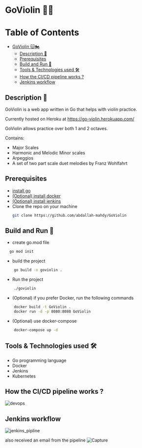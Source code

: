 # GoViolin 🐱‍🏍
Table of Contents
==================

* [GoViolin 🐱🏍](#goviolin-)
   * [Description <g-emoji class="g-emoji" alias="monocle_face" fallback-src="https://github.githubassets.com/images/icons/emoji/unicode/1f9d0.png">🧐</g-emoji>](#description-)
   * [Prerequisites](#prerequisites)
   * [Build and Run <g-emoji class="g-emoji" alias="rocket" fallback-src="https://github.githubassets.com/images/icons/emoji/unicode/1f680.png">🚀</g-emoji>](#build-and-run-)
   * [Tools &amp; Technologies used <g-emoji class="g-emoji" alias="hammer_and_wrench" fallback-src="https://github.githubassets.com/images/icons/emoji/unicode/1f6e0.png">🛠</g-emoji>](#tools--technologies-used-)
   * [How the CI/CD pipeline works ?](#how-the-cicd-pipeline-works-)
   * [Jenkins workflow](#jenkins-workflow)



## Description 🧐

GoViolin is a web app written in Go that helps with violin practice.

Currently hosted on Heroku at https://go-violin.herokuapp.com/

GoViolin allows practice over both 1 and 2 octaves.

Contains:

- Major Scales
- Harmonic and Melodic Minor scales
- Arpeggios
- A set of two part scale duet melodies by Franz Wohlfahrt

## Prerequisites

- [install go](https://golang.org/doc/install)
- [(Optional) install docker](https://docs.docker.com/engine/install/)
- [(Optional) install jenkins](https://www.jenkins.io/doc/book/installing/)
- Clone the repo on your machine
  ```bash
  git clone https://github.com/abdallah-mahdy/GoViolin
  ```

## Build and Run 🚀

- create go.mod file

```bash
  go mod init
```

- build the project

```bash
    go build -o goviolin .
```

- Run the project

```bash
    ./goviolin
```

- (Optional) if you prefer Docker, run the following commands

```bash
    docker build -t GoViolin .
    docker run -d -p 8080:8080 GoViolin
```

- (Optional) use docker-compose

```bash
    docker-compose up -d
```
## Tools & Technologies used 🛠
* Go programming language
* Docker
* Jenkins 
* Kubernetes
## How the CI/CD pipeline works ?
![devops](https://user-images.githubusercontent.com/51873396/119872868-37c02800-bf24-11eb-82fd-3747780f9c97.png)

## Jenkins workflow
![jenkins_pipline](https://user-images.githubusercontent.com/51873396/119893029-26cee100-bf3b-11eb-95a6-70222087e126.png)

also received an email from the pipeline
![Capture](https://user-images.githubusercontent.com/51873396/119894139-85488f00-bf3c-11eb-849c-9a7ef3b1d21e.PNG)
